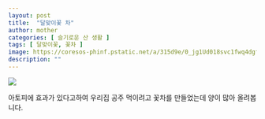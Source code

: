 ```yaml
---
layout: post
title:  "달맞이꽃 차"
author: mother
categories: [ 슬기로운 산 생활 ]
tags: [ 달맞이꽃, 꽃차 ]
image: https://coresos-phinf.pstatic.net/a/315d9e/0_jg1Ud018svc1fwq4dgf5uht0_srh9k9.jpg?type=e1920_std
description: ""
---
```


![](https://coresos-phinf.pstatic.net/a/315d9e/0_jg1Ud018svc1fwq4dgf5uht0_srh9k9.jpg?type=e1920_std|https://coresos-phinf.pstatic.net/a/315d8b/0_jg1Ud018svc1ov2pn4elq0md_srh9k9.jpg?type=e1920_std)

아토피에  효과가 있다고하여 우리집 공주 먹이려고 꽃차를 만들었는데 양이 많아 올려봅니다.